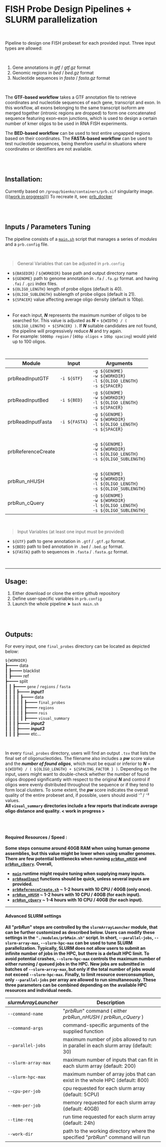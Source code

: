 # FISH Probe Design Pipelines + SLURM parallelization

<br>

Pipeline to design one FISH probeset for each provided input. Three input types are allowed:

<br>

1. Gene annotations in *gtf* / *gtf.gz* format
2. Genomic regions in *bed* / *bed.gz* format
3. Nucleotide sequences in *fasta* / *fasta.gz* format

<br>

The **GTF-based workflow** takes a GTF annotation file to retrieve coordinates and nucleotide sequences of each gene, transcript and exon. In this workflow, all exons belonging to the same transcript isoform are merged together (intronic regions are dropped) to form one concatenated sequence featuring exon-exon junctions, which is used to design a certain number of kmer oligos to be used in RNA FISH experiments.

The **BED-based workflow** can be used to test entire ungapped regions based on their coordinates. The **FASTA-based workflow** can be used to test nucleotide sequences, being therefore useful in situations where coordinates or identifiers are not available.

<br><br>


## Installation:

Currently based on `/group/bienko/containers/prb.sif` singularity image.<br>
(((<ins>work in progress</ins>))) To recreate it, see: [prb_docker](./prb_docker)

<br><br>


## Inputs / Parameters Tuning

The pipeline consists of a [`main.sh`](./prb_pipeline/main.sh) script that manages a series of *modules* and a `prb.config` file.

<br>

> General Variables that can be adjusted in `prb.config`
- `${BASEDIR}` / `${WORKDIR}` base path and output directory name
- `${GENOME}` path to genome annotation in `.fa` / `.fa.gz` format. and having `.fai` / `.gzi` index files.
- `${OLIGO_LENGTH}` length of probe oligos (default is 40).
- `${OLIGO_SUBLENGTH}` sublength of probe oligos (default is 21).
- `${SPACER}` value affecting average oligo density (default is 10bp). <br><br><br>
- For each input, ***N*** represents the maximum number of oligos to be searched for. This value is adjusted as ***N*** = `${WIDTH} / ( ${OLIGO_LENGTH} + ${SPACER} )`. If ***N*** suitable candidates are not found, the pipeline will progressively reduce ***N*** and try again.
- For example: `5000bp region` / (`40bp oligos` + `10bp spacing`) would yield up to 100 oligos.


<br>

 | Module | Input | Arguments |
 | -------- | ----------- | ----------- | 
 | prbReadInputGTF |  `-i ${GTF}`  | `-g ${GENOME}`<br>`-w ${WORKDIR}`<br>`-l ${OLIGO_LENGTH}`<br>`-s ${SPACER}` |
 | prbReadInputBed | `-i ${BED}` | `-g ${GENOME}`<br>`-w ${WORKDIR}`<br>`-l ${OLIGO_LENGTH}`<br>`-s ${SPACER}` |
 | prbReadInputFasta | `-i ${FASTA}` | `-g ${GENOME}`<br>`-w ${WORKDIR}`<br>`-l ${OLIGO_LENGTH}`<br>`-s ${SPACER}` |
 | <br> | |
 | prbReferenceCreate | | `-g ${GENOME}`<br>`-w ${WORKDIR}`<br>`-l ${OLIGO_LENGTH}`<br>`-s ${OLIGO_SUBLENGTH}` |
 | <br> | |
 | prbRun_nHUSH | | `-g ${GENOME}`<br>`-w ${WORKDIR}`<br>`-l ${OLIGO_LENGTH}`<br>`-s ${OLIGO_SUBLENGTH}` |
 | prbRun_cQuery | | `-g ${GENOME}`<br>`-w ${WORKDIR}`<br>`-l ${OLIGO_LENGTH}`<br>`-s ${OLIGO_SUBLENGTH}` |

<br>

> Input Variables (at least one input must be provided)

- `${GTF}` path to gene annotation in `.gtf` / `.gtf.gz` format.
- `${BED}` path to bed annotation in `.bed` / `.bed.gz` format. 
- `${FASTA}` path to sequences in `.fasta` / `.fasta.gz` format.

<br>

---

## Usage:

1. Either download or clone the entire github repository
2. Define user-specific variables in `prb.config`
3. Launch the whole pipeline ➤ ```bash main.sh```<br>

<br><br>

## Outputs:

For every input, one `final_probes` directory can be located as depicted below:

`${WORKDIR}`    
┣╍╍╍╍  data       
┃   ┣╍╍╍╍ blacklist       
┃   ┣╍╍╍╍ ref   
┣╍╍╍╍ split       
┃   ┃   ┣╍╍╍╍ `gene` / `regions` / `fasta`         
┃   ┃   ┃   ┣╍╍╍╍ ***input1***         
┃   ┃   ┃   ┃   ┣╍╍╍╍ data         
┃   ┃   ┃   ┃   ┃   ┣╍╍╍╍ `final_probes`         
┃   ┃   ┃   ┃   ┃   ┣╍╍╍╍ `regions`         
┃   ┃   ┃   ┃   ┃   ┣╍╍╍╍ `rois`     
┃   ┃   ┃   ┃   ┃   ┣╍╍╍╍ `visual_summary`    
┃   ┃   ┃   ┣╍╍╍╍ ***input2***         
┃   ┃   ┃   ┣╍╍╍╍ ***input3***          
┃   ┃   ┃   ┣╍╍╍╍ etc...     

<br> 

In every `final_probes` directory, users will find an output `.tsv` that lists the final set of oligonucleotides. The filename also includes a ***pw*** score value and the ***number of found oligos***, which must be equal or inferior to ***N*** = `${WIDTH} / ( ${OLIGO_LENGTH} + ${SPACING_FACTOR } )`. Depending on the input, users might want to double-check whether the number of found oligos dropped significantly with respect to the original ***N*** and control if oligos were evenly distributed throughout the sequence or if they tend to form local clusters. To some extent, the ***pw*** score indicates the overall quality of the entire probeset and, if possible, users should avoid ⁻¹ / ⁻² values. <br><b>
All `visual_summary` directories include a few reports that indicate average oligo distance and quality.
 < work in progress > 


<br>


<br>


#### Required Resources / Speed :

Some steps consume around **40GB RAM** when using human genome assemblies, but this value might be lower when using smaller genomes. There are few potential bottlenecks when running [`prbRun_nHUSH`](./prb_pipeline/modules/prbRun_nHUSH.sh) and [`prbRun_cQuery`](./prb_pipeline/modules/prbRun_cQuery.sh). Overall, 

- [`main`](./prb_pipeline/main.sh) runtime might require tuning when supplying many inputs.
- [`prbReadInput`](./prb_pipeline/modules/prbReadInputGTF.sh) functions should be quick, unless several inputs are provided.
- [`prbReferenceCreate.sh`](./prb_pipeline/modules/prbReferenceCreate.sh) ~ 1-2 hours with 10 CPU / 40GB (only once).
- [`prbRun_nHUSH`](./prb_pipeline/modules/prbRun_nHUSH.sh) ~ 1-2 hours with 10 CPU / 40GB (for each input).
- [`prbRun_cQuery`](./prb_pipeline/modules/prbRun_cQuery.sh) ~ 1-4 hours with 10 CPU / 40GB (for each input).


---

#### Advanced SLURM settings

All "*prbRun*" steps are controlled by the `slurmArrayLauncher` module, that can be further customized as described below. Users can modify these settings in the `"./modules/prbMain.sh"` script. In short, `--parallel-jobs`, `--slurm-array-max`, `--slurm-hpc-max` can be used to tune SLURM parallelization. Typically, SLURM does not allow users to submit an infinite number of jobs in the HPC, but there is a default HPC limit. To avoid potential crashes, `--slurm-hpc-max` controls the maximum number of either running / queued jobs in the HPC. New jobs are submitted in batches of `--slurm-array-max`, but only if the total number of jobs would not exceed `--slurm-hpc-max`. Finally, to limit resource overconsumption, only `--parallel-jobs` per array are allowed to run simultaneously. These three parameters can be combined depending on the available HPC resources and individual needs.

 | *slurmArrayLauncher* | Description |
 | --------------------------  | ----------- |
 | `--command-name` | "*prbRun*" command ( either *prbRun_nHUSH* / *prbRun_cQuery* ) | 
 | `--command-args` | command-specific arguments of the supplied function | 
 | `--parallel-jobs` | maximum number of jobs allowed to run in parallel in each slurm array (default: 30) |
 | `--slurm-array-max` | maximum number of inputs that can fit in each slurm array (default: 200) | 
 | `--slurm-hpc-max` | maximum number of array jobs that can exist in the whole HPC (default: 800) |
 | `--cpu-per-job` | cpu requested for each slurm array (default:  5CPU) |
 | `--mem-per-job` | memory requested for each slurm array (default: 40GB) |
 | `--time-req`  | run time requested for each slurm array (default: 24h) |
 | `--work-dir` | path to the working directory where the specified "*prbRun*" command will run | 
            

<br><br><br>





